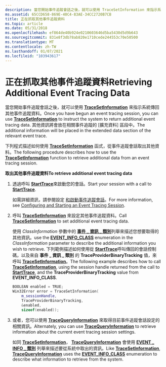 ```yaml
---
description: 當您開始事件追蹤會話之後，就可以使用 TraceSetInformation 來指示系統傳回其他事件追蹤資料。
ms.assetid: 65CCD658-869E-40C4-83AE-34CC2720B7CB
title: 正在抓取其他事件追蹤資料
ms.topic: article
ms.date: 05/31/2018
ms.openlocfilehash: ef864de40b924e0210603646d5ba5430d5d9b643
ms.sourcegitcommit: 831e8f3db78ab820e1710cede244553c70e50500
ms.translationtype: MT
ms.contentlocale: zh-TW
ms.lasthandoff: 01/07/2021
ms.locfileid: "103943617"
---
```

# <a name="retrieving-additional-event-tracing-data"></a><span data-ttu-id="528be-103">正在抓取其他事件追蹤資料</span><span class="sxs-lookup"><span data-stu-id="528be-103">Retrieving Additional Event Tracing Data</span></span>

<span data-ttu-id="528be-104">當您開始事件追蹤會話之後，就可以使用 [**TraceSetInformation**](/windows/win32/api/evntrace/nf-evntrace-tracesetinformation) 來指示系統傳回其他事件追蹤資料。</span><span class="sxs-lookup"><span data-stu-id="528be-104">Once you have begun an event tracing session, you can use [**TraceSetInformation**](/windows/win32/api/evntrace/nf-evntrace-tracesetinformation) to instruct the system to return additional event tracing data.</span></span> <span data-ttu-id="528be-105">其他資訊將會放在相關事件追蹤的 [擴充資料] 區段中。</span><span class="sxs-lookup"><span data-stu-id="528be-105">The additional information will be placed in the extended data section of the relevant event trace.</span></span>

<span data-ttu-id="528be-106">下列程式描述如何使用 [**TraceSetInformation**](/windows/win32/api/evntrace/nf-evntrace-tracesetinformation) 函式，從事件追蹤會話取出其他資料。</span><span class="sxs-lookup"><span data-stu-id="528be-106">The following procedure describes how to use the [**TraceSetInformation**](/windows/win32/api/evntrace/nf-evntrace-tracesetinformation) function to retrieve additional data from an event tracing session.</span></span>

<span data-ttu-id="528be-107">**取出其他事件追蹤資料**</span><span class="sxs-lookup"><span data-stu-id="528be-107">**To retrieve additional event tracing data**</span></span>

1.  <span data-ttu-id="528be-108">透過呼叫 [**StartTrace**](/windows/win32/api/evntrace/nf-evntrace-starttracea)來啟動您的會話。</span><span class="sxs-lookup"><span data-stu-id="528be-108">Start your session with a call to [**StartTrace**](/windows/win32/api/evntrace/nf-evntrace-starttracea).</span></span>

    <span data-ttu-id="528be-109">如需詳細資訊，請參閱設定 [和啟動事件追蹤會話](configuring-and-starting-an-event-tracing-session.md)。</span><span class="sxs-lookup"><span data-stu-id="528be-109">For more information, see [Configuring and Starting an Event Tracing Session](configuring-and-starting-an-event-tracing-session.md).</span></span>

2.  <span data-ttu-id="528be-110">呼叫 [**TraceSetInformation**](/windows/win32/api/evntrace/nf-evntrace-tracesetinformation) 來設定其他事件追蹤資料。</span><span class="sxs-lookup"><span data-stu-id="528be-110">Call [**TraceSetInformation**](/windows/win32/api/evntrace/nf-evntrace-tracesetinformation) to set additional event tracing data.</span></span>

    <span data-ttu-id="528be-111">使用 *ClassInformation* 參數中的 [**事件 \_ 資訊 \_ 類別**](/windows/desktop/api/Evntprov/ne-evntprov-event_info_class)列舉來描述您想要取得的其他資訊。</span><span class="sxs-lookup"><span data-stu-id="528be-111">use the [**EVENT\_INFO\_CLASS**](/windows/desktop/api/Evntprov/ne-evntprov-event_info_class) enumeration in the *ClassInformation* parameter to describe the additional information you wish to retrieve.</span></span> <span data-ttu-id="528be-112">下列範例描述如何使用從 [**StartTrace**](/windows/win32/api/evntrace/nf-evntrace-starttracea)呼叫傳回的會話控制碼，以及來自 **事件 \_ 資訊 \_ 類別** 的 **TraceProviderBinaryTracking** 值，來呼叫 [**TraceSetInformation**](/windows/win32/api/evntrace/nf-evntrace-tracesetinformation)。</span><span class="sxs-lookup"><span data-stu-id="528be-112">The following example describes how to call [**TraceSetInformation**](/windows/win32/api/evntrace/nf-evntrace-tracesetinformation), using the session handle returned from the call to [**StartTrace**](/windows/win32/api/evntrace/nf-evntrace-starttracea), and the **TraceProviderBinaryTracking** value from **EVENT\_INFO\_CLASS**.</span></span>

    ```C++
    BOOLEAN enabled = TRUE;
    Win32Error error = TraceSetInformation(
        m_sessionHandle,
        TraceProviderBinaryTracking,
        &enabled,
        sizeof(enabled));
    ```

    

3.  <span data-ttu-id="528be-113">或者，您可以使用 [**TraceQueryInformation**](/windows/win32/api/evntrace/nf-evntrace-tracequeryinformation) 來取得目前事件追蹤會話設定的相關資訊。</span><span class="sxs-lookup"><span data-stu-id="528be-113">Alternately, you can use [**TraceQueryInformation**](/windows/win32/api/evntrace/nf-evntrace-tracequeryinformation) to retrieve information about the current event tracing session settings.</span></span>

    <span data-ttu-id="528be-114">如同 [**TraceSetInformation**](/windows/win32/api/evntrace/nf-evntrace-tracesetinformation)， [**TraceQueryInformation**](/windows/win32/api/evntrace/nf-evntrace-tracequeryinformation) 會使用 [**EVENT \_ INFO \_ 類別**](/windows/desktop/api/Evntprov/ne-evntprov-event_info_class) 列舉來描述要從系統中取出的資訊。</span><span class="sxs-lookup"><span data-stu-id="528be-114">Like [**TraceSetInformation**](/windows/win32/api/evntrace/nf-evntrace-tracesetinformation), [**TraceQueryInformation**](/windows/win32/api/evntrace/nf-evntrace-tracequeryinformation) uses the [**EVENT\_INFO\_CLASS**](/windows/desktop/api/Evntprov/ne-evntprov-event_info_class) enumeration to describe what information to retrieve from the system.</span></span>

 

 
